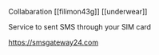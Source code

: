 Collabaration
[[filimon43g]]
[[underwear]]



Service to sent SMS through your SIM card

https://smsgateway24.com
